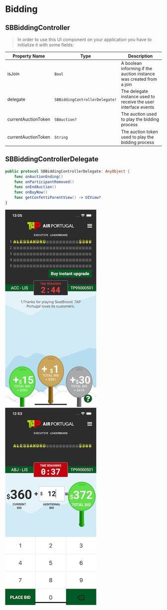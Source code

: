 # Bidding

## SBBiddingController

> In order to use this UI component on your application you have to initialize it with some fields:

| **Property Name**   | **Type**                        | **Description**                                                       |
|---------------------|---------------------------------|-----------------------------------------------------------------------|
| isJoin              | `Bool`                          | A boolean informing if the auction instance was created from a join   |
| delegate            | `SBBiddingControllerDelegate!`  | The delegate instance used to receive the user interface events       |
| currentAuctionToken | `SBAuction?`                    | The auction used to play the bidding process                          |
| currentAuctionToken | `String`                        | The auction token used to play the bidding process                    |

## SBBiddingControllerDelegate

```swift
public protocol SBBiddingControllerDelegate: AnyObject {
    func onAuctionEnding()
    func onParticipantRemoved()
    func onEndAuction()
    func onBuyNow()
    func getConfettiParentView() -> UIView?
}
```

![Playing Auction](images/bidding.jpg "Playing Auction")
![Final Round](images/bidding-2.jpg "Final Round")

